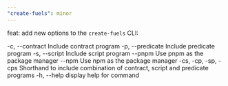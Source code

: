 ```yaml
---
"create-fuels": minor
---
```


feat: add new options to the `create-fuels` CLI:

-c, --contract Include contract program
-p, --predicate Include predicate program
-s, --script Include script program
--pnpm Use pnpm as the package manager
--npm Use npm as the package manager
-cs, -cp, -sp, -cps Shorthand to include combination of contract, script and predicate programs
-h, --help display help for command
